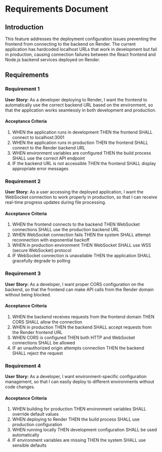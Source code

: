 # Requirements Document

## Introduction

This feature addresses the deployment configuration issues preventing the frontend from connecting to the backend on Render. The current application has hardcoded localhost URLs that work in development but fail in production, causing connection failures between the React frontend and Node.js backend services deployed on Render.

## Requirements

### Requirement 1

**User Story:** As a developer deploying to Render, I want the frontend to automatically use the correct backend URL based on the environment, so that the application works seamlessly in both development and production.

#### Acceptance Criteria

1. WHEN the application runs in development THEN the frontend SHALL connect to localhost:3001
2. WHEN the application runs in production THEN the frontend SHALL connect to the Render backend URL
3. WHEN environment variables are configured THEN the build process SHALL use the correct API endpoint
4. IF the backend URL is not accessible THEN the frontend SHALL display appropriate error messages

### Requirement 2

**User Story:** As a user accessing the deployed application, I want the WebSocket connection to work properly in production, so that I can receive real-time progress updates during file processing.

#### Acceptance Criteria

1. WHEN the frontend connects to the backend THEN WebSocket connections SHALL use the production backend URL
2. WHEN WebSocket connection fails THEN the system SHALL attempt reconnection with exponential backoff
3. WHEN in production environment THEN WebSocket SHALL use WSS (secure WebSocket) protocol
4. IF WebSocket connection is unavailable THEN the application SHALL gracefully degrade to polling

### Requirement 3

**User Story:** As a developer, I want proper CORS configuration on the backend, so that the frontend can make API calls from the Render domain without being blocked.

#### Acceptance Criteria

1. WHEN the backend receives requests from the frontend domain THEN CORS SHALL allow the connection
2. WHEN in production THEN the backend SHALL accept requests from the Render frontend URL
3. WHEN CORS is configured THEN both HTTP and WebSocket connections SHALL be allowed
4. IF an unauthorized origin attempts connection THEN the backend SHALL reject the request

### Requirement 4

**User Story:** As a developer, I want environment-specific configuration management, so that I can easily deploy to different environments without code changes.

#### Acceptance Criteria

1. WHEN building for production THEN environment variables SHALL override default values
2. WHEN deploying to Render THEN the build process SHALL use production configuration
3. WHEN running locally THEN development configuration SHALL be used automatically
4. IF environment variables are missing THEN the system SHALL use sensible defaults